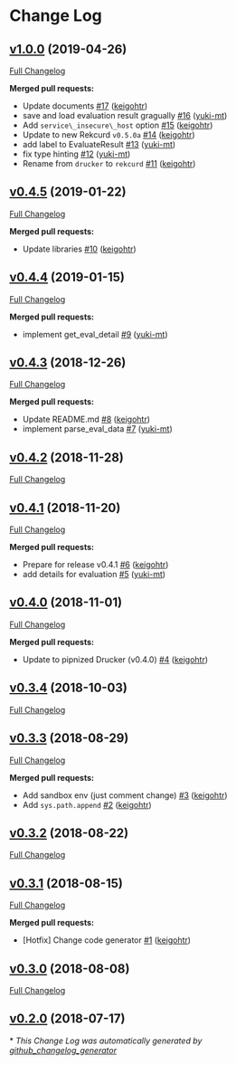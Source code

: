 # Change Log

## [v1.0.0](https://github.com/rekcurd/rekcurd-example/tree/v1.0.0) (2019-04-26)
[Full Changelog](https://github.com/rekcurd/rekcurd-example/compare/v0.4.5...v1.0.0)

**Merged pull requests:**

- Update documents [\#17](https://github.com/rekcurd/rekcurd-example/pull/17) ([keigohtr](https://github.com/keigohtr))
- save and load evaluation result gragually [\#16](https://github.com/rekcurd/rekcurd-example/pull/16) ([yuki-mt](https://github.com/yuki-mt))
- Add `service\_insecure\_host` option [\#15](https://github.com/rekcurd/rekcurd-example/pull/15) ([keigohtr](https://github.com/keigohtr))
- Update to new Rekcurd `v0.5.0a` [\#14](https://github.com/rekcurd/rekcurd-example/pull/14) ([keigohtr](https://github.com/keigohtr))
- add label to EvaluateResult [\#13](https://github.com/rekcurd/rekcurd-example/pull/13) ([yuki-mt](https://github.com/yuki-mt))
- fix type hinting [\#12](https://github.com/rekcurd/rekcurd-example/pull/12) ([yuki-mt](https://github.com/yuki-mt))
- Rename from `drucker` to `rekcurd` [\#11](https://github.com/rekcurd/rekcurd-example/pull/11) ([keigohtr](https://github.com/keigohtr))

## [v0.4.5](https://github.com/rekcurd/rekcurd-example/tree/v0.4.5) (2019-01-22)
[Full Changelog](https://github.com/rekcurd/rekcurd-example/compare/v0.4.4...v0.4.5)

**Merged pull requests:**

- Update libraries [\#10](https://github.com/rekcurd/rekcurd-example/pull/10) ([keigohtr](https://github.com/keigohtr))

## [v0.4.4](https://github.com/rekcurd/rekcurd-example/tree/v0.4.4) (2019-01-15)
[Full Changelog](https://github.com/rekcurd/rekcurd-example/compare/v0.4.3...v0.4.4)

**Merged pull requests:**

- implement get\_eval\_detail [\#9](https://github.com/rekcurd/rekcurd-example/pull/9) ([yuki-mt](https://github.com/yuki-mt))

## [v0.4.3](https://github.com/rekcurd/rekcurd-example/tree/v0.4.3) (2018-12-26)
[Full Changelog](https://github.com/rekcurd/rekcurd-example/compare/v0.4.2...v0.4.3)

**Merged pull requests:**

- Update README.md [\#8](https://github.com/rekcurd/rekcurd-example/pull/8) ([keigohtr](https://github.com/keigohtr))
- implement parse\_eval\_data [\#7](https://github.com/rekcurd/rekcurd-example/pull/7) ([yuki-mt](https://github.com/yuki-mt))

## [v0.4.2](https://github.com/rekcurd/rekcurd-example/tree/v0.4.2) (2018-11-28)
[Full Changelog](https://github.com/rekcurd/rekcurd-example/compare/v0.4.1...v0.4.2)

## [v0.4.1](https://github.com/rekcurd/rekcurd-example/tree/v0.4.1) (2018-11-20)
[Full Changelog](https://github.com/rekcurd/rekcurd-example/compare/v0.4.0...v0.4.1)

**Merged pull requests:**

- Prepare for release v0.4.1 [\#6](https://github.com/rekcurd/rekcurd-example/pull/6) ([keigohtr](https://github.com/keigohtr))
- add details for evaluation [\#5](https://github.com/rekcurd/rekcurd-example/pull/5) ([yuki-mt](https://github.com/yuki-mt))

## [v0.4.0](https://github.com/rekcurd/rekcurd-example/tree/v0.4.0) (2018-11-01)
[Full Changelog](https://github.com/rekcurd/rekcurd-example/compare/v0.3.4...v0.4.0)

**Merged pull requests:**

- Update to pipnized Drucker \(v0.4.0\) [\#4](https://github.com/rekcurd/rekcurd-example/pull/4) ([keigohtr](https://github.com/keigohtr))

## [v0.3.4](https://github.com/rekcurd/rekcurd-example/tree/v0.3.4) (2018-10-03)
[Full Changelog](https://github.com/rekcurd/rekcurd-example/compare/v0.3.3...v0.3.4)

## [v0.3.3](https://github.com/rekcurd/rekcurd-example/tree/v0.3.3) (2018-08-29)
[Full Changelog](https://github.com/rekcurd/rekcurd-example/compare/v0.3.2...v0.3.3)

**Merged pull requests:**

- Add sandbox env \(just comment change\) [\#3](https://github.com/rekcurd/rekcurd-example/pull/3) ([keigohtr](https://github.com/keigohtr))
- Add `sys.path.append` [\#2](https://github.com/rekcurd/rekcurd-example/pull/2) ([keigohtr](https://github.com/keigohtr))

## [v0.3.2](https://github.com/rekcurd/rekcurd-example/tree/v0.3.2) (2018-08-22)
[Full Changelog](https://github.com/rekcurd/rekcurd-example/compare/v0.3.1...v0.3.2)

## [v0.3.1](https://github.com/rekcurd/rekcurd-example/tree/v0.3.1) (2018-08-15)
[Full Changelog](https://github.com/rekcurd/rekcurd-example/compare/v0.3.0...v0.3.1)

**Merged pull requests:**

- \[Hotfix\] Change code generator [\#1](https://github.com/rekcurd/rekcurd-example/pull/1) ([keigohtr](https://github.com/keigohtr))

## [v0.3.0](https://github.com/rekcurd/rekcurd-example/tree/v0.3.0) (2018-08-08)
[Full Changelog](https://github.com/rekcurd/rekcurd-example/compare/v0.2.0...v0.3.0)

## [v0.2.0](https://github.com/rekcurd/rekcurd-example/tree/v0.2.0) (2018-07-17)


\* *This Change Log was automatically generated by [github_changelog_generator](https://github.com/skywinder/Github-Changelog-Generator)*